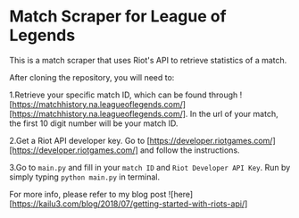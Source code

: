 # Match Scraper for League of Legends

This is a match scraper that uses Riot's API to retrieve statistics of a match.

After cloning the repository, you will need to:  

1.Retrieve your specific match ID, which can be found through ![https://matchhistory.na.leagueoflegends.com/][https://matchhistory.na.leagueoflegends.com/].
In the url of your match, the first 10 digit number will be your match ID.

2.Get a Riot API developer key. Go to [https://developer.riotgames.com/][https://developer.riotgames.com/] and follow the instructions.

3.Go to `main.py` and fill in your `match ID` and `Riot Developer API Key`. Run by simply typing `python main.py` in terminal.

For more info, please refer to my blog post ![here][https://kailu3.com/blog/2018/07/getting-started-with-riots-api/]
